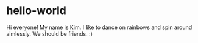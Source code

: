 # hello-world

Hi everyone! My name is Kim. I like to dance on rainbows and spin around aimlessly. We should be friends. :)
